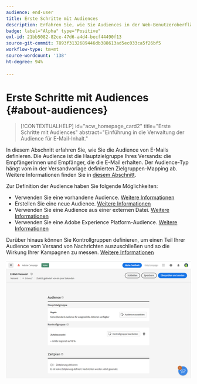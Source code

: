 ```yaml
---
audience: end-user
title: Erste Schritte mit Audiences
description: Erfahren Sie, wie Sie Audiences in der Web-Benutzeroberfläche von Campaign verwenden.
badge: label="Alpha" type="Positive"
exl-id: 21bb5082-82ce-47d6-a4d4-becf44490f13
source-git-commit: 7893f3132689446db388613ad5ec033ca5f26bf5
workflow-type: tm+mt
source-wordcount: '138'
ht-degree: 94%

---
```



# Erste Schritte mit Audiences {#about-audiences}

>[!CONTEXTUALHELP]
>id="acw_homepage_card2"
>title="Erste Schritte mit Audiences"
>abstract="Einführung in die Verwaltung der Audience für E-Mail-Inhalt."

<!--
Audience only created for the delivery, not available later-->


<!--
Three ways:
* existing audience

Campaign or AEP Audiences

* create new on the fly

query like AEP segment builder (same component with campaign data)

* import from file

show use case with a new audience creation (or import from file?)

control groups like acc: exract, random, based on attribute
-->

In diesem Abschnitt erfahren Sie, wie Sie die Audience von E-Mails definieren. Die Audience ist die Hauptzielgruppe Ihres Versands: die Empfängerinnen und Empfänger, die die E-Mail erhalten. Der Audience-Typ hängt vom in der Versandvorlage definierten Zielgruppen-Mapping ab. Weitere Informationen finden Sie in [diesem Abschnitt](../email/create-email.md).

Zur Definition der Audience haben Sie folgende Möglichkeiten:

* Verwenden Sie eine vorhandene Audience. [Weitere Informationen](add-audience.md)
* Erstellen Sie eine neue Audience. [Weitere Informationen](segment-builder.md)
* Verwenden Sie eine Audience aus einer externen Datei. [Weitere Informationen](file-audience.md)
* Verwenden Sie eine Adobe Experience Platform-Audience. [Weitere Informationen](aep-audience.md)

Darüber hinaus können Sie Kontrollgruppen definieren, um einen Teil Ihrer Audience vom Versand von Nachrichten auszuschließen und so die Wirkung Ihrer Kampagnen zu messen. [Weitere Informationen](control-group.md)

![](assets/about-audience.png)
